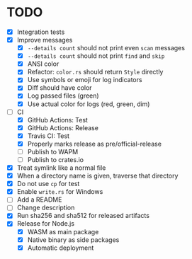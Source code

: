# TODO

* [x] Integration tests
* [x] Improve messages
  * [x] `--details count` should not print even `scan` messages
  * [x] `--details count` should not print `find` and `skip`
  * [x] ANSI color
  * [x] Refactor: `color.rs` should return `Style` directly
  * [x] Use symbols or emoji for log indicators
  * [x] Diff should have color
  * [x] Log passed files (green)
  * [x] Use actual color for logs (red, green, dim)
* [ ] CI
  * [x] GitHub Actions: Test
  * [x] GitHub Actions: Release
  * [x] Travis CI: Test
  * [x] Properly marks release as pre/official-release
  * [ ] Publish to WAPM
  * [ ] Publish to crates.io
* [x] Treat symlink like a normal file
* [x] When a directory name is given, traverse that directory
* [x] Do not use `cp` for test
* [x] Enable `write.rs` for Windows
* [ ] Add a README
* [ ] Change description
* [x] Run sha256 and sha512 for released artifacts
* [x] Release for Node.js
  * [x] WASM as main package
  * [x] Native binary as side packages
  * [x] Automatic deployment
